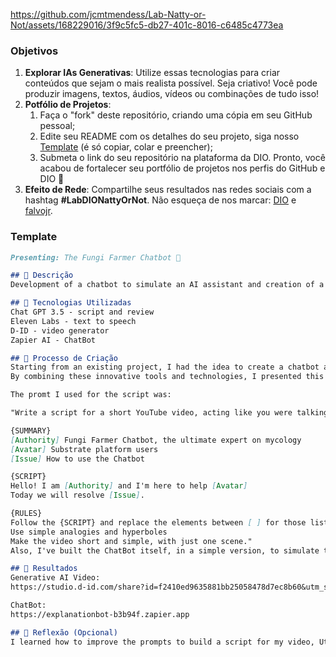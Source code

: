 

https://github.com/jcmtmendess/Lab-Natty-or-Not/assets/168229016/3f9c5fc5-db27-401c-8016-c6485c4773ea


### Objetivos

1. **Explorar IAs Generativas**: Utilize essas tecnologias para criar conteúdos que sejam o mais realista possível. Seja criativo! Você pode produzir imagens, textos, áudios, vídeos ou combinações de tudo isso!
1. **Potfólio de Projetos**:
    1. Faça o "fork" deste repositório, criando uma cópia em seu GitHub pessoal;
    2. Edite seu README com os detalhes do seu projeto, siga nosso [Template](#template) (é só copiar, colar e preencher);
    3. Submeta o link do seu repositório na plataforma da DIO. Pronto, você acabou de fortalecer seu portfólio de projetos nos perfis do GitHub e DIO 🚀
1. **Efeito de Rede**: Compartilhe seus resultados nas redes sociais com a hashtag **#LabDIONattyOrNot**. Não esqueça de nos marcar: [DIO](https://www.linkedin.com/school/dio-makethechange) e [falvojr](https://www.linkedin.com/in/falvojr).

### Template

```markdown
Presenting: The Fungi Farmer Chatbot 🍄

## 📒 Descrição
Development of a chatbot to simulate an AI assistant and creation of a YouTube video showcasing it's introduction. 

## 🤖 Tecnologias Utilizadas
Chat GPT 3.5 - script and review
Eleven Labs - text to speech
D-ID - video generator
Zapier AI - ChatBot

## 🧐 Processo de Criação
Starting from an existing project, I had the idea to create a chatbot assistant to enhance the user experience for a mobile app, a real project I'm developing. To bring this vision to life, I utilized  ChatGPT to script the chatbot's dialogue. This allowed me to craft natural, engaging conversations that the chatbot could have with users. To give the chatbot a lifelike and personable voice, I integrated ElevenLabs' text-to-speech technology. This transformed the ChatGPT-generated script into a high-quality audio output. Finally, I used the D-ID platform to create a dynamic video presentation of the chatbot. This allowed me to pair the ElevenLabs audio with an animated, virtual character that could introduce itself and explain its capabilities to users in an engaging, visual format.
By combining these innovative tools and technologies, I presented this chatbot which is poised to be a valuable asset, offering personalized support and guidance to enhance the overall user journey.

The promt I used for the script was:

"Write a script for a short YouTube video, acting like you were talking to someone who know nothing about the subject. Use the items on {SUMMARY} for the {SCRIPT}

{SUMMARY}
[Authority] Fungi Farmer Chatbot, the ultimate expert on mycology
[Avatar] Substrate platform users
[Issue] How to use the Chatbot 

{SCRIPT}
Hello! I am [Authority] and I'm here to help [Avatar]
Today we will resolve [Issue].

{RULES}
Follow the {SCRIPT} and replace the elements between [ ] for those listed above on {SUMMARY}
Use simple analogies and hyperboles
Make the video short and simple, with just one scene."
Also, I've built the ChatBot itself, in a simple version, to simulate the real one, using Zapier AI.

## 🚀 Resultados
Generative AI Video:
https://studio.d-id.com/share?id=f2410ed9635881bb25058478d7ec8b60&utm_source=copy

ChatBot:
https://explanationbot-b3b94f.zapier.app

## 💭 Reflexão (Opcional)
I learned how to improve the prompts to build a script for my video, Utilizing the 3R's technique was a game-changer, allowing me to build a script for the chatbot video that felt natural and engaging.. This was my first time employing this structured approach to prompt engineering, and I was pleasantly surprised by the results. While I did need to make some adjustments along the way, the 3R's framework provided a solid foundation that helped me generate ideas and refine the chatbot's dialogue. Bringing the chatbot I imagined to life with a human-sounding voice  was a particularly rewarding aspect of this project. Navigating the full lifecycle of ideation, development, and production also deepened my understanding of the complexities involved in creating AI-powered experiences. This project has been a great learning experience that has expanded my horizons. The future is bright, and I can't wait to see what I'll create next! 😄
 
